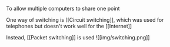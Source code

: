 To allow multiple computers to share one point

One way of switching is [[Circuit switching]], which was used for telephones but doesn't work well for the [[Internet]]

Instead, [[Packet switching]] is used
 ![[img/switching.png]]